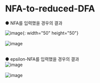 # NFA-to-reduced-DFA

● NFA를 입력했을 경우의 결과 <br>

![image](https://user-images.githubusercontent.com/112921582/221407484-9202337b-1e9d-48d9-a0d1-17b37abf2e3a.png){: width="50" height="50"} <br><br>
![image](https://user-images.githubusercontent.com/112921582/221407488-7e7e1b50-541a-483b-bcd2-4d0afc9d4eff.png)<br><br>

● epsilon-NFA를 입력했을 경우의 결과<br>
![image](https://user-images.githubusercontent.com/112921582/221407531-0f939dac-5ea3-47a3-a0a5-e7a9c6a42e19.png)<br><br>
![image](https://user-images.githubusercontent.com/112921582/221407536-1ea82408-6163-4bd2-a3d1-4cf7ee1ed864.png)<br>
